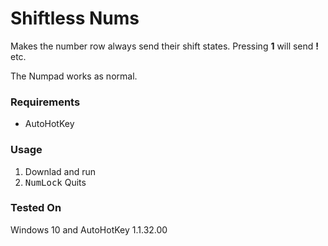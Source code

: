 # Shiftless Nums
Makes the number row always send their shift states. Pressing **1** will send **!** etc. 

The Numpad works as normal.

### Requirements
* AutoHotKey

### Usage
1. Downlad and run
2. <kbd>NumLock</kbd> Quits

### Tested On
Windows 10 and AutoHotKey 1.1.32.00